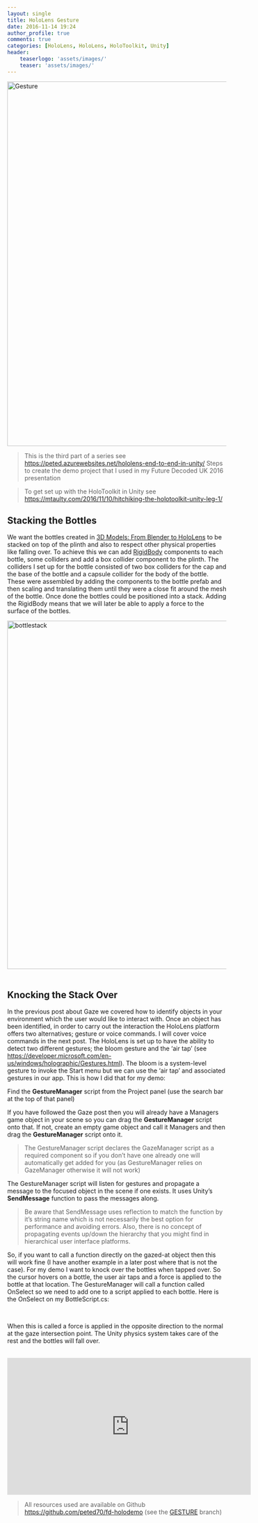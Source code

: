 ```yaml
---
layout: single
title: HoloLens Gesture
date: 2016-11-14 19:24
author_profile: true
comments: true
categories: [HoloLens, HoloLens, HoloToolkit, Unity]
header:
    teaserlogo: 'assets/images/'
    teaser: 'assets/images/'
---
```

<a href="http://peted.azurewebsites.net/wp-content/uploads/2016/11/Gesture.png"><img title="Gesture" style="border-left-width: 0px; border-right-width: 0px; background-image: none; border-bottom-width: 0px; padding-top: 0px; padding-left: 0px; display: inline; padding-right: 0px; border-top-width: 0px" border="0" alt="Gesture" src="http://peted.azurewebsites.net/wp-content/uploads/2016/11/Gesture_thumb.png" width="731" height="839"></a>  <blockquote> <p>This is the third part of a series see <a href="https://peted.azurewebsites.net/hololens-end-to-end-in-unity/">https://peted.azurewebsites.net/hololens-end-to-end-in-unity/</a></a> Steps to create the demo project that I used in my Future Decoded UK 2016 presentation</p></blockquote> <blockquote> <p>To get set up with the HoloToolkit in Unity see <a title="https://mtaulty.com/2016/11/10/hitchiking-the-holotoolkit-unity-leg-1/" href="https://mtaulty.com/2016/11/10/hitchiking-the-holotoolkit-unity-leg-1/">https://mtaulty.com/2016/11/10/hitchiking-the-holotoolkit-unity-leg-1/</a></p></blockquote> <h2>Stacking the Bottles</h2> <p>We want the bottles created in <a href="http://peted.azurewebsites.net/3d-models-from-blender-to-hololens/" target="_blank">3D Models: From Blender to HoloLens</a> to be stacked on top of the plinth and also to respect other physical properties like falling over. To achieve this we can add <a href="https://docs.unity3d.com/Manual/class-Rigidbody.html" target="_blank">RigidBody</a> components to each bottle, some colliders and add a box collider component to the plinth. The colliders I set up for the bottle consisted of two box colliders for the cap and the base of the bottle and a capsule collider for the body of the bottle. These were assembled by adding the components to the bottle prefab and then scaling and translating them until they were a close fit around the mesh of the bottle. Once done the bottles could be positioned into a stack. Adding the RigidBody means that we will later be able to apply a force to the surface of the bottles.</p> <p><a href="http://peted.azurewebsites.net/wp-content/uploads/2016/11/bottlestack.png"><img title="bottlestack" style="border-top: 0px; border-right: 0px; background-image: none; border-bottom: 0px; padding-top: 0px; padding-left: 0px; border-left: 0px; display: inline; padding-right: 0px" border="0" alt="bottlestack" src="http://peted.azurewebsites.net/wp-content/uploads/2016/11/bottlestack_thumb.png" width="728" height="802"></a>&nbsp; </p> <h2>Knocking the Stack Over</h2> <p>In the previous post about Gaze we covered how to identify objects in your environment which the user would like to interact with. Once an object has been identified, in order to carry out the interaction the HoloLens platform offers two alternatives; gesture or voice commands. I will cover voice commands in the next post. The HoloLens is set up to have the ability to detect two different gestures; the bloom gesture and the ‘air tap’ (see <a title="https://developer.microsoft.com/en-us/windows/holographic/Gestures.html" href="https://developer.microsoft.com/en-us/windows/holographic/Gestures.html">https://developer.microsoft.com/en-us/windows/holographic/Gestures.html</a>). The bloom is a system-level gesture to invoke the Start menu but we can use the ‘air tap’ and associated gestures in our app. This is how I did that for my demo:</p> <p>Find the <strong>GestureManager</strong> script from the Project panel (use the search bar at the top of that panel)</p> <p>If you have followed the Gaze post then you will already have a Managers game object in your scene so you can drag the <strong>GestureManager</strong> script onto that. If not, create an empty game object and call it Managers and then drag the <strong>GestureManager</strong> script onto it. </p> <blockquote> <p>The GestureManager script declares the GazeManager script as a required component so if you don’t have one already one will automatically get added for you (as GestureManager relies on GazeManager otherwise it will not work)</p></blockquote> <p>The GestureManager script will listen for gestures and propagate a message to the focused object in the scene if one exists. It uses Unity’s <strong>SendMessage</strong> function to pass the messages along.</p> <blockquote> <p>Be aware that SendMessage uses reflection to match the function by it’s string name which is not necessarily the best option for performance and avoiding errors. Also, there is no concept of propagating events up/down the hierarchy that you might find in hierarchical user interface platforms. </p></blockquote> <p>So, if you want to call a function directly on the gazed-at object then this will work fine (I have another example in a later post where that is not the case). For my demo I want to knock over the bottles when tapped over. So the cursor hovers on a bottle, the user air taps and a force is applied to the bottle at that location. The GestureManager will call a function called OnSelect so we need to add one to a script applied to each bottle. Here is the OnSelect on my BottleScript.cs:</p><script src="https://gist.github.com/peted70/c27878f026fa8b3395093ef1c3304196.js"></script> <p>&nbsp; </p> <p>When this is called a force is applied in the opposite direction to the normal at the gaze intersection point. The Unity physics system takes care of the rest and the bottles will fall over. </p> <p>&nbsp;<iframe height="315" src="https://www.youtube.com/embed/RUFXjiezYaw" frameborder="0" width="560" allowfullscreen></iframe></p> <blockquote> <p>All resources used are available on Github <a href="https://github.com/peted70/fd-holodemo">https://github.com/peted70/fd-holodemo</a> (see the <a href="https://github.com/peted70/fd-holodemo/tree/GESTURE" target="_blank">GESTURE</a> branch)</p></blockquote>
